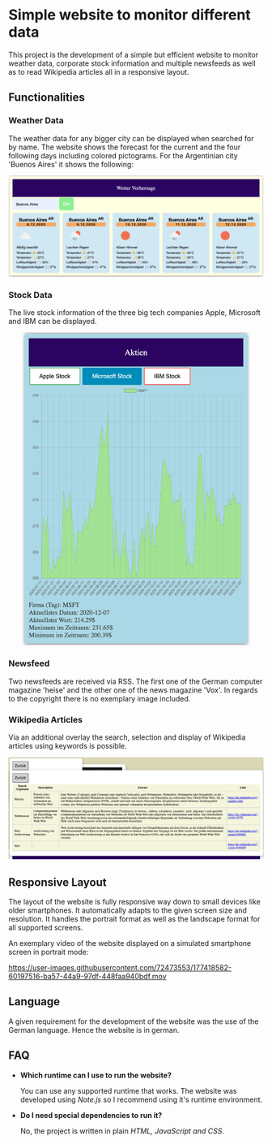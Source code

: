 <!--Copyright Andrik Seeger 2022-->
# Simple website to monitor different data
This project is the development of a simple but efficient website to monitor weather data, corporate stock information and multiple newsfeeds as well as to read Wikipedia articles all in a responsive layout.

## Functionalities
### Weather Data
The weather data for any bigger city can be displayed when searched for by name. The website shows the forecast for the current and the four following days including colored pictograms. For the Argentinian city 'Buenos Aires' it shows the following:

<p align="center">
<img src="https://github.com/AndrikSeeger/Monitoring_Website/blob/main/Ressources/Weather.png"/>
</p>

### Stock Data
The live stock information of the three big tech companies Apple, Microsoft and IBM can be displayed.

<p align="center">
<img src="https://github.com/AndrikSeeger/Monitoring_Website/blob/main/Ressources/Stock_Info.png" width="450"/>
</p>

### Newsfeed
Two newsfeeds are received via RSS. The first one of the German computer magazine 'heise' and the other one of the news magazine 'Vox'. In regards to the copyright there is no exemplary image included.

### Wikipedia Articles
Via an additional overlay the search, selection and display of Wikipedia articles using keywords is possible.

<p align="center">
<img src="https://github.com/AndrikSeeger/Monitoring_Website/blob/main/Ressources/Wikipedia.png"/>
</p>

## Responsive Layout
The layout of the website is fully responsive way down to small devices like older smartphones. It automatically adapts to the given screen size and resolution. It handles the portrait format as well as the landscape format for all supported screens.

An exemplary video of the website displayed on a simulated smartphone screen in portrait mode:

https://user-images.githubusercontent.com/72473553/177418582-60197516-ba57-44a9-97df-448faa940bdf.mov

## Language
A given requirement for the development of the website was the use of the German language. Hence the website is in german. 
  
## FAQ
* **Which runtime can I use to run the website?**
    
    You can use any supported runtime that works. The website was developed using *Note.js* so I recommend using it's runtime environment.
    
* **Do I need special dependencies to run it?**
    
    No, the project is written in plain *HTML, JavaScript and CSS*.
    
